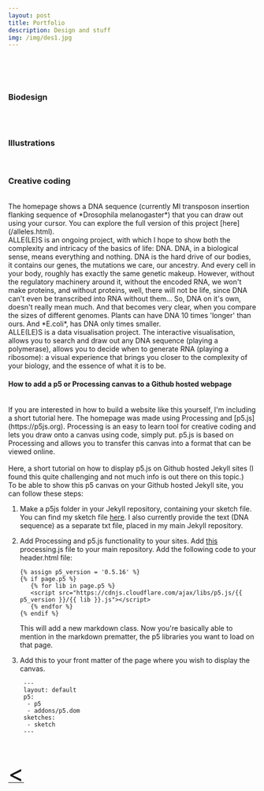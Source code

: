 ```yaml
---
layout: post
title: Portfolio
description: Design and stuff
img: /img/des1.jpg
---
```

<br>
<div class="img_row">
	<img class="col one" src="{{ site.baseurl }}/img/TreeofLight2.gif" alt="" title="VR doodle"/>
	<img class="col one" src="{{ site.baseurl }}/img/business.png" alt="" title="example image"/>
	<img class="col one" src="{{ site.baseurl }}/img/tabular.gif" alt="" title="example image"/>
</div>
<br>
<h3>Biodesign</h3>
<div class="img_row">
	<img class="col one" src="{{ site.baseurl }}/img/motherwater1.jpg" alt="" title="VR doodle"/>
	<img class="col one" src="{{ site.baseurl }}/img/motherwater2.jpg" alt="" title="example image"/>
	<img class="col one" src="{{ site.baseurl }}/img/kombuchalamp.jpg" alt="" title="example image"/>
</div>
<br>
<h3>Illustrations</h3>
<div class="img_row">
	<img class="col one" src="{{ site.baseurl }}/img/sci_ill_1.png" alt="" title=""/>
</div>
<br>
<h3>Creative coding</h3>
<br>
The homepage shows a DNA sequence (currently MI transposon insertion flanking sequence of *Drosophila melanogaster*) that you can draw out using your cursor. You can explore the full version of this project [here](/alleles.html).
<br>
ALLE(LE)S is an ongoing project, with which I hope to show both the complexity and intricacy of the basics of life: DNA. DNA, in a biological sense, means everything and nothing. DNA is the hard drive of our bodies, it contains our genes, the mutations we care, our ancestry. And every cell in your body, roughly has exactly the same genetic makeup. However, without the regulatory machinery around it, without the encoded RNA, we won't make proteins, and without proteins, well, there will not be life, since DNA can't even be transcribed into RNA without them... So, DNA on it's own, doesn't really mean much. And that becomes very clear, when you compare the sizes of different genomes. Plants can have DNA 10 times 'longer' than ours. And *E.coli*, has DNA only times smaller.
<br>
ALLE(LE)S is a data visualisation project.
The interactive visualisation, allows you to search and draw out any DNA sequence (playing a polymerase), allows you to decide when to generate RNA (playing a ribosome): a visual experience that brings you closer to the complexity of your biology, and the essence of what it is to be.
<br>
<h4>How to add a p5  or Processing canvas to a Github hosted webpage</h4>
<br>
If you are interested in how to build a website like this yourself, I'm including a short tutorial here. The homepage was made using Processing and [p5.js](https://p5js.org).
Processing is an easy to learn tool for creative coding and lets you draw onto a canvas using code, simply put. p5.js is based on Processing and allows you to transfer this canvas into a format that can be viewed online.
<br>
<br>
Here, a short tutorial on how to display p5.js on Github hosted Jekyll sites (I found this quite challenging and not much info is out there on this topic.) <br>
To be able to show this p5 canvas on your Github hosted Jekyll site, you can follow these steps:

1. Make a p5js folder in your Jekyll repository, containing your sketch file. You can find my sketch file [here](https://github.com/kenzasam/kenzascience/blob/gh-pages/p5js/sketch.js). I also currently provide the text (DNA sequence) as a separate txt file, placed in my main Jekyll repository.
2. Add Processing and p5.js functionality to your sites. Add [this](https://github.com/kenzasam/kenzascience/blob/gh-pages/processing.js) processing.js file to your main repository.
    Add the following code to your header.html file:
    
    ```
    {% assign p5_version = '0.5.16' %}
    {% if page.p5 %}
       {% for lib in page.p5 %}
       <script src="https://cdnjs.cloudflare.com/ajax/libs/p5.js/{{ p5_version }}/{{ lib }}.js"></script>
       {% endfor %}
    {% endif %} 
    ```

    This will add a new markdown class. Now you're basically able to mention in the markdown prematter, the p5 libraries you want to load on that page.
3. Add this to your front matter of the page where you wish to display the canvas.

    ```
     ---
     layout: default
     p5:
      - p5
      - addons/p5.dom
     sketches:
      - sketch
     ---
    ```

<br>
<br>
<a href="javascript:javascript:history.go(-1)">  <font size="15"> < </font> </a>
<br>
